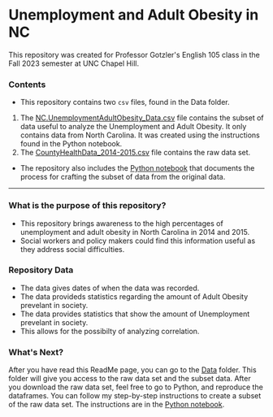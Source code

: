 # Unemployment and Adult Obesity in NC
This repository was created for Professor Gotzler's English 105 class in the Fall 2023 semester at UNC Chapel Hill.
### Contents
- This repository contains two `csv` files, found in the Data folder.
1. The [NC.UnemploymentAdultObesity_Data.csv](https://github.com/kayleechesnutt/unemployment-obesity-NC/blob/main/data/NC.UnemploymentAdultObesity_Data.csv) file contains the subset of data useful to analyze the Unemployment and Adult Obesity. It only contains data from North Carolina. It was created using the instructions found in the Python notebook. 
2. The [CountyHealthData_2014-2015.csv](https://github.com/kayleechesnutt/unemployment-obesity-NC/blob/main/data/CountyHealthData_2014-2015.csv) file contains the raw data set.
- The repository also includes the [Python notebook](https://github.com/kayleechesnutt/unemployment-obesity-NC/blob/main/Python_Chesnutt3_1.ipynb) that documents the process for crafting the subset of data from the original data.
--- 
### What is the purpose of this repository?
- This repository brings awareness to the high percentages of unemployment and adult obesity in North Carolina in 2014 and 2015.
- Social workers and policy makers could find this information useful as they address social difficulties.
### Repository Data
- The data gives dates of when the data was recorded.
- The data provideds statistics regarding the amount of Adult Obesity prevelant in society.
- The data provides statistics that show the amount of Unemployment prevelant in society.
- This allows for the possibilty of analyzing correlation. 
### What's Next?
After you have read this ReadMe page, you can go to the [Data](https://github.com/kayleechesnutt/unemployment-obesity-NC/tree/main/data) folder. This folder will give you access to the raw data set and the subset data. After you download the raw data set, feel free to go to Python, and reproduce the dataframes. You can follow my step-by-step instructions to create a subset of the raw data set. The instructions are in the  [Python notebook](https://github.com/kayleechesnutt/unemployment-obesity-NC/blob/main/Python_Chesnutt3_1.ipynb).  
